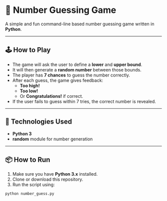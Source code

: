 # 🎯 Number Guessing Game

A simple and fun command-line based number guessing game written in **Python**.

---

## 🕹️ How to Play

- The game will ask the user to define a **lower** and **upper bound**.
- It will then generate a **random number** between those bounds.
- The player has **7 chances** to guess the number correctly.
- After each guess, the game gives feedback:
  - **Too high!**
  - **Too low!**
  - Or **Congratulations!** if correct.
- If the user fails to guess within 7 tries, the correct number is revealed.

---

## 🧰 Technologies Used

- **Python 3**
- **random** module for number generation

---

## 📦 How to Run

1. Make sure you have **Python 3.x** installed.
2. Clone or download this repository.
3. Run the script using:

```bash
python number_guess.py
